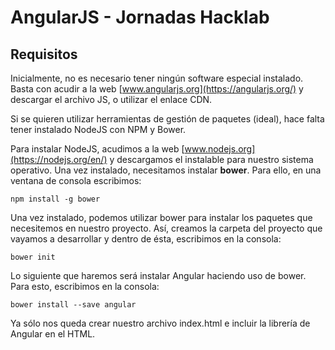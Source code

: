 # AngularJS - Jornadas Hacklab

## Requisitos

Inicialmente, no es necesario tener ningún software especial instalado. Basta con acudir a la web [www.angularjs.org](https://angularjs.org/) y
descargar el archivo JS, o utilizar el enlace CDN.

Si se quieren utilizar herramientas de gestión de paquetes (ideal), hace falta tener instalado NodeJS con NPM y Bower.

Para instalar NodeJS, acudimos a la web [www.nodejs.org](https://nodejs.org/en/) y descargamos el instalable para nuestro
sistema operativo. Una vez instalado, necesitamos instalar **bower**. Para ello, en una ventana de consola escribimos:

```
npm install -g bower
```

Una vez instalado, podemos utilizar bower para instalar los paquetes que necesitemos en nuestro proyecto. Así, creamos la carpeta
del proyecto que vayamos a desarrollar y dentro de ésta, escribimos en la consola:

```
bower init
```

Lo siguiente que haremos será instalar Angular haciendo uso de bower. Para esto, escribimos en la consola:
```
bower install --save angular
```

Ya sólo nos queda crear nuestro archivo index.html e incluir la librería de Angular en el HTML.
